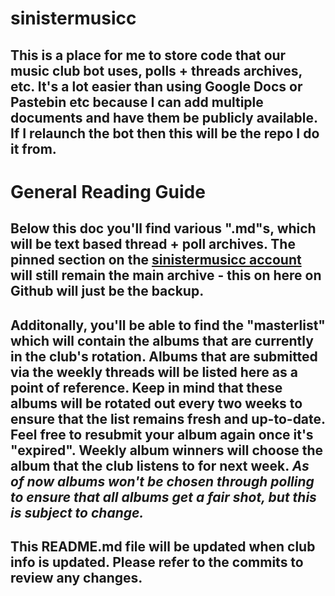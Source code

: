 # sinistermusicc
## This is a place for me to store code that our music club bot uses, polls + threads archives, etc. It's a lot easier than using Google Docs or Pastebin etc because I can add multiple documents and have them be publicly available. If I relaunch the bot then this will be the repo I do it from.
# General Reading Guide
## Below this doc you'll find various ".md"s, which will be text based thread + poll archives. The pinned section on the [sinistermusicc account](https://twitter.com/sinistermusicc) will still remain the main archive - this on here on Github will just be the backup.
## Additonally, you'll be able to find the "masterlist" which will contain the albums that are currently in the club's rotation. Albums that are submitted via the weekly threads will be listed here as a point of reference. Keep in mind that these albums will be rotated out **every two weeks** to ensure that the list remains fresh and up-to-date. Feel free to resubmit your album again once it's "expired". Weekly album winners will choose the album that the club listens to for next week. *As of now albums won't be chosen through polling to ensure that all albums get a fair shot, but this is subject to change.* 
## This README.md file will be updated when club info is updated. Please refer to the commits to review any changes.
